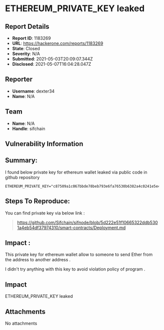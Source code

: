 # ETHEREUM_PRIVATE_KEY leaked 

## Report Details
- **Report ID**: 1183269
- **URL**: https://hackerone.com/reports/1183269
- **State**: Closed
- **Severity**: N/A
- **Submitted**: 2021-05-03T20:09:07.344Z
- **Disclosed**: 2021-05-07T16:04:28.047Z

## Reporter
- **Username**: dexter34
- **Name**: N/A

## Team
- **Name**: N/A
- **Handle**: sifchain

## Vulnerability Information
## Summary:
I found  below private key for ethereum wallet leaked via public code in github repository  
```
ETHEREUM_PRIVATE_KEY="c87509a1c067bbde78beb793e6fa76530b6382a4c0241e5e4a9ec0a0f44dc0d3"
```
## Steps To Reproduce:
You can find private key via below link :
>https://github.com/Sifchain/sifnode/blob/5d222e51f10665322ddb5301a4eb54df37974310/smart-contracts/Deployment.md

## Impact :
This private key for ethereum wallet  allow to someone to send Ether from the address to another address  .

I didn't try anything with this key to avoid violation policy  of program .

## Impact

ETHEREUM_PRIVATE_KEY leaked

## Attachments
No attachments
